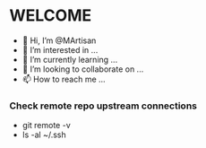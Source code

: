 # WELCOME

- 👋 Hi, I’m @MArtisan
- 👀 I’m interested in ...
- 🌱 I’m currently learning ...
- 💞️ I’m looking to collaborate on ...
- 📫 How to reach me ...


### Check remote repo upstream connections

- git remote -v
- ls -al ~/.ssh
